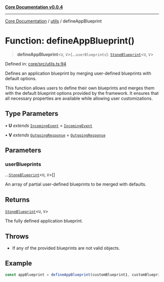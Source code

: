 [**Core Documentation v0.0.4**](../../README.md)

***

[Core Documentation](../../modules.md) / [utils](../README.md) / defineAppBlueprint

# Function: defineAppBlueprint()

> **defineAppBlueprint**\<`U`, `V`\>(...`userBlueprints`): [`StoneBlueprint`](../../options/StoneBlueprint/interfaces/StoneBlueprint.md)\<`U`, `V`\>

Defined in: [core/src/utils.ts:94](https://github.com/stonemjs/core/blob/93efe04ef1a71ad6f49c3b315da54d45ace50f23/src/utils.ts#L94)

Defines an application blueprint by merging user-defined blueprints with default options.

This function allows users to define their own blueprints and merges them with
the default blueprint options provided by the framework.
It ensures that all necessary properties are available while allowing user customizations.

## Type Parameters

• **U** *extends* [`IncomingEvent`](../../events/IncomingEvent/classes/IncomingEvent.md) = [`IncomingEvent`](../../events/IncomingEvent/classes/IncomingEvent.md)

• **V** *extends* [`OutgoingResponse`](../../events/OutgoingResponse/classes/OutgoingResponse.md) = [`OutgoingResponse`](../../events/OutgoingResponse/classes/OutgoingResponse.md)

## Parameters

### userBlueprints

...[`StoneBlueprint`](../../options/StoneBlueprint/interfaces/StoneBlueprint.md)\<`U`, `V`\>[]

An array of partial user-defined blueprints to be merged with defaults.

## Returns

[`StoneBlueprint`](../../options/StoneBlueprint/interfaces/StoneBlueprint.md)\<`U`, `V`\>

The fully defined application blueprint.

## Throws

- If any of the provided blueprints are not valid objects.

## Example

```typescript
const appBlueprint = defineAppBlueprint(customBlueprint1, customBlueprint2);
```
